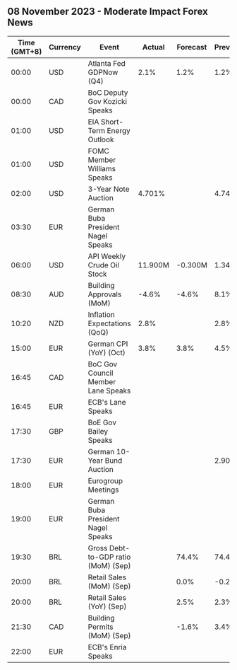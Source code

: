 ## 08 November 2023 - Moderate Impact Forex News

| Time (GMT+8) | Currency | Event | Actual | Forecast | Previous |
|------|----------|-------|--------|----------|----------|
| 00:00 | USD | Atlanta Fed GDPNow (Q4) | 2.1% | 1.2% | 1.2% |
| 00:00 | CAD | BoC Deputy Gov Kozicki Speaks |  |  |  |
| 01:00 | USD | EIA Short-Term Energy Outlook |  |  |  |
| 01:00 | USD | FOMC Member Williams Speaks |  |  |  |
| 02:00 | USD | 3-Year Note Auction | 4.701% |  | 4.740% |
| 03:30 | EUR | German Buba President Nagel Speaks |  |  |  |
| 06:00 | USD | API Weekly Crude Oil Stock | 11.900M | -0.300M | 1.347M |
| 08:30 | AUD | Building Approvals (MoM) | -4.6% | -4.6% | 8.1% |
| 10:20 | NZD | Inflation Expectations (QoQ) | 2.8% |  | 2.8% |
| 15:00 | EUR | German CPI (YoY) (Oct) | 3.8% | 3.8% | 4.5% |
| 16:45 | CAD | BoC Gov Council Member Lane Speaks |  |  |  |
| 16:45 | EUR | ECB's Lane Speaks |  |  |  |
| 17:30 | GBP | BoE Gov Bailey Speaks |  |  |  |
| 17:30 | EUR | German 10-Year Bund Auction |  |  | 2.900% |
| 18:00 | EUR | Eurogroup Meetings |  |  |  |
| 19:00 | EUR | German Buba President Nagel Speaks |  |  |  |
| 19:30 | BRL | Gross Debt-to-GDP ratio (MoM) (Sep) |  | 74.4% | 74.4% |
| 20:00 | BRL | Retail Sales (MoM) (Sep) |  | 0.0% | -0.2% |
| 20:00 | BRL | Retail Sales (YoY) (Sep) |  | 2.5% | 2.3% |
| 21:30 | CAD | Building Permits (MoM) (Sep) |  | -1.6% | 3.4% |
| 22:00 | EUR | ECB's Enria Speaks |  |  |  |
